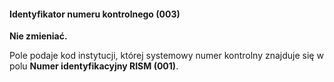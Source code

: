 #### **Identyfikator numeru kontrolnego (003)**

**Nie zmieniać.**

Pole podaje kod instytucji, której systemowy numer kontrolny znajduje się w polu **Numer identyfikacyjny RISM (001)**.